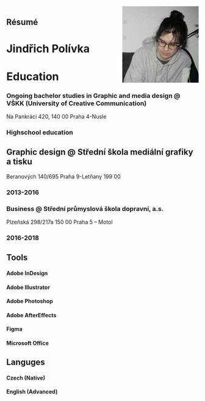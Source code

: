 
<img align="right" width="200" height="200" src="ME.jpg">

## Résumé

# Jindřich Polívka



# Education
### Ongoing bachelor studies in Graphic and media design  @ VŠKK (University of Creative Communication)
Na Pankráci 420, 140 00 Praha 4-Nusle

### Highschool education
## Graphic design @ Střední škola mediální grafiky a tisku
Beranových 140/695
Praha 9-Letňany
199 00
### 2013-2016

### Business @ Střední průmyslová škola dopravní, a.s.
Plzeňská 298/217a
150 00 Praha 5 – Motol
### 2016-2018


## Tools
#### Adobe InDesign
#### Adobe Illustrator
#### Adobe Photoshop
#### Adobe AfterEffects
#### Figma
#### Microsoft Office

## Languges
#### Czech (Native)
#### English (Advanced)
